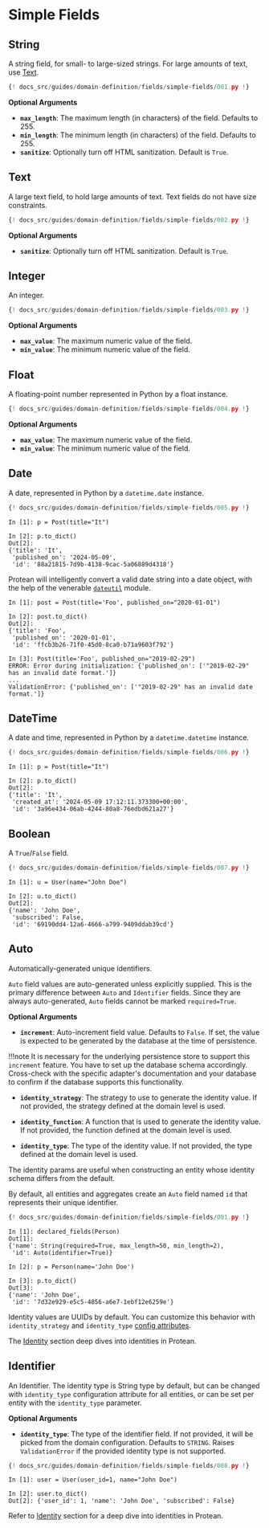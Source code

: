 # Simple Fields

## String

A string field, for small- to large-sized strings. For large amounts of text,
use [Text](#text).

```python hl_lines="9"
{! docs_src/guides/domain-definition/fields/simple-fields/001.py !}
```

**Optional Arguments**

- **`max_length`**: The maximum length (in characters) of the field.
Defaults to 255.
- **`min_length`**: The minimum length (in characters) of the field.
Defaults to 255.
- **`sanitize`**: Optionally turn off HTML sanitization. Default is `True`.

## Text

A large text field, to hold large amounts of text. Text fields do not have
size constraints.

```python hl_lines="10"
{! docs_src/guides/domain-definition/fields/simple-fields/002.py !}
```

**Optional Arguments**

- **`sanitize`**: Optionally turn off HTML sanitization. Default is `True`.

## Integer

An integer.

```python hl_lines="10"
{! docs_src/guides/domain-definition/fields/simple-fields/003.py !}
```

**Optional Arguments**

- **`max_value`**: The maximum numeric value of the field.
- **`min_value`**: The minimum numeric value of the field.

## Float

A floating-point number represented in Python by a float instance.

```python hl_lines="10"
{! docs_src/guides/domain-definition/fields/simple-fields/004.py !}
```

**Optional Arguments**

- **`max_value`**: The maximum numeric value of the field.
- **`min_value`**: The minimum numeric value of the field.

## Date

A date, represented in Python by a `datetime.date` instance.

```python hl_lines="12"
{! docs_src/guides/domain-definition/fields/simple-fields/005.py !}
```

```shell hl_lines="6"
In [1]: p = Post(title="It")

In [2]: p.to_dict()
Out[2]: 
{'title': 'It',
 'published_on': '2024-05-09',
 'id': '88a21815-7d9b-4138-9cac-5a06889d4318'}
```

Protean will intelligently convert a valid date string into a date object, with
the help of the venerable
[`dateutil`](https://dateutil.readthedocs.io/en/stable/) module.

```shell
In [1]: post = Post(title='Foo', published_on="2020-01-01")

In [2]: post.to_dict()
Out[2]: 
{'title': 'Foo',
 'published_on': '2020-01-01',
 'id': 'ffcb3b26-71f0-45d0-8ca0-b71a9603f792'}

In [3]: Post(title='Foo', published_on="2019-02-29")
ERROR: Error during initialization: {'published_on': ['"2019-02-29" has an invalid date format.']}
...
ValidationError: {'published_on': ['"2019-02-29" has an invalid date format.']}
```


## DateTime

A date and time, represented in Python by a `datetime.datetime` instance.

```python hl_lines="12"
{! docs_src/guides/domain-definition/fields/simple-fields/006.py !}
```

```shell
In [1]: p = Post(title="It")

In [2]: p.to_dict()
Out[2]: 
{'title': 'It',
 'created_at': '2024-05-09 17:12:11.373300+00:00',
 'id': '3a96e434-06ab-4244-80a8-76edbd621a27'}
```

## Boolean

A `True`/`False` field.

```python hl_lines="10"
{! docs_src/guides/domain-definition/fields/simple-fields/007.py !}
```

```shell hl_lines="6"
In [1]: u = User(name="John Doe")

In [2]: u.to_dict()
Out[2]: 
{'name': 'John Doe',
 'subscribed': False,
 'id': '69190dd4-12a6-4666-a799-9409ddab39cd'}
```

## Auto

Automatically-generated unique identifiers.

`Auto` field values are auto-generated unless explicitly supplied. This is the
primary difference between `Auto` and `Identifier` fields. Since they are
always auto-generated, `Auto` fields cannot be marked `required=True`.

**Optional Arguments**

- **`increment`**: Auto-increment field value. Defaults to `False`. If set, the
value is expected to be generated by the database at the time of persistence.

!!!note
    It is necessary for the underlying persistence store to support this
    `increment` feature. You have to set up the database schema accordingly.
    Cross-check with the specific adapter's documentation and your database
    to confirm if the database supports this functionality.

- **`identity_strategy`**: The strategy to use to generate the identity value.
If not provided, the strategy defined at the domain level is used.

- **`identity_function`**: A function that is used to generate the identity
value. If not provided, the function defined at the domain level is used.

- **`identity_type`**: The type of the identity value. If not provided, the
type defined at the domain level is used.

The identity params are useful when constructing an entity whose identity
schema differs from the default.

By default, all entities and aggregates create an `Auto` field named `id`
that represents their unique identifier.

```python hl_lines="10"
{! docs_src/guides/domain-definition/fields/simple-fields/001.py !}
```

```shell hl_lines="4 11"
In [1]: declared_fields(Person)
Out[1]: 
{'name': String(required=True, max_length=50, min_length=2),
 'id': Auto(identifier=True)}

In [2]: p = Person(name='John Doe')

In [3]: p.to_dict()
Out[3]:
{'name': 'John Doe',
 'id': '7d32e929-e5c5-4856-a6e7-1ebf12e6259e'}
```

Identity values are UUIDs by default. You can customize this behavior with
`identity_strategy` and `identity_type` [config attributes](../../compose-a-domain/configuration.md#domain-configuration-attributes).

The [Identity](../identity.md) section deep dives into identities in Protean.

## Identifier

An Identifier. The identity type is String type by default, but can be changed
with `identity_type` configuration attribute for all entities, or can be set
per entity with the `identity_type` parameter.

**Optional Arguments**

- **`identity_type`**: The type of the identifier field. If not provided, it
will be picked from the domain configuration. Defaults to `STRING`. Raises
`ValidationError` if the provided identity type is not supported.

```python hl_lines="14"
{! docs_src/guides/domain-definition/fields/simple-fields/008.py !}
```

```shell hl_lines="4"
In [1]: user = User(user_id=1, name="John Doe")

In [2]: user.to_dict()
Out[2]: {'user_id': 1, 'name': 'John Doe', 'subscribed': False}
```

Refer to [Identity](../identity.md) section for a deep dive into identities
in Protean.
